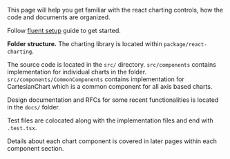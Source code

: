 This page will help you get familiar with the react charting controls, how the code and documents are organized.

Follow [fluent setup](https://github.com/microsoft/fluentui/wiki/Setup#basic-setup) guide to get started.

**Folder structure.**
The charting library is located within `package/react-charting`.

The source code is located in the `src/` directory.
`src/components` contains implementation for individual charts in the folder.
`src/components/CommonComponents` contains implementation for CartesianChart which is a common component for all axis based charts. 

Design documentation and RFCs for some recent functionalities is located in the `docs/` folder.

Test files are colocated along with the implementation files and end with `.test.tsx`.

Details about each chart component is covered in later pages within each component section.